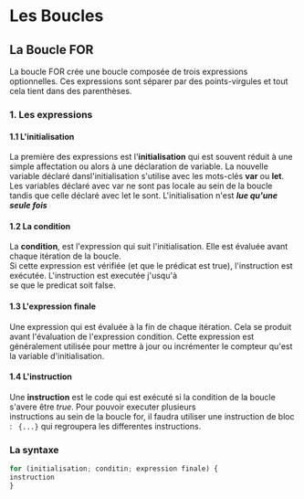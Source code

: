 # Les Boucles

## La Boucle FOR

La boucle FOR crée une boucle composée de trois expressions optionnelles. Ces expressions sont séparer par des points-virgules
et tout cela tient dans des parenthèses.

### 1. Les expressions

#### 1.1 L'initialisation

La première des expressions est l'**initialisation** qui est souvent réduit à une simple affectation
ou alors à une déclaration de variable. La nouvelle variable déclaré dansl'initialisation s'utilise avec les mots-clés **var** 
ou **let**. Les variables déclaré avec var ne sont pas locale au sein de la boucle tandis que celle déclaré avec let le sont.
L'initialisation n'est _**lue qu'une seule fois**_

#### 1.2 La condition

La **condition**, est l'expression qui suit l'initialisation. Elle est évaluée avant chaque itération de la boucle.  
Si cette expression est vérifiée (et que le prédicat est true), l'instruction est exécutée. L'instruction est executée j'usqu'à  
se que le predicat soit false.

#### 1.3 L'expression finale

Une expression qui est évaluée à la fin de chaque itération. Cela se produit avant l'évaluation de l'expression condition. Cette expression est généralement utilisée pour mettre à jour ou incrémenter le compteur qu'est la variable d'initialisation.

#### 1.4 L'instruction

Une **instruction** est le code qui est exécuté si la condition de la boucle s'avere être *true*. Pour pouvoir executer plusieurs  
instructions au sein de la boucle for, il faudra utiliser une instruction de bloc : ``` {...}``` qui regroupera les differentes instructions.

### La syntaxe

```javascript
for (initialisation; conditin; expression finale) {
instruction
}
```
